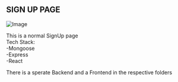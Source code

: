 ## SIGN UP PAGE


![Image](https://www.google.com/url?sa=i&url=https%3A%2F%2Finstapage.com%2Fblog%2Fsign-up-page%2F&psig=AOvVaw0puI-PnKXb6_3Mq_qXEa59&ust=1705318211859000&source=images&cd=vfe&opi=89978449&ved=0CBMQjRxqFwoTCPjulcXj3IMDFQAAAAAdAAAAABAD)


This is a normal SignUp page
<br>
Tech Stack:
<br>
-Mongoose
<br>
-Express
<br>
-React
<br>

There is a sperate Backend and a Frontend in the respective folders
